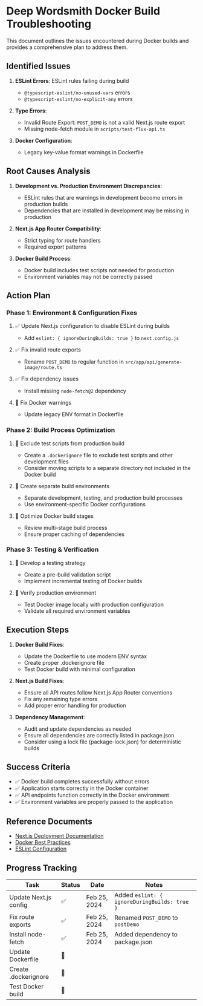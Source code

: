 # Deep Wordsmith Docker Build Troubleshooting

This document outlines the issues encountered during Docker builds and provides a comprehensive plan to address them.

## Identified Issues

1. **ESLint Errors**: ESLint rules failing during build
   - `@typescript-eslint/no-unused-vars` errors
   - `@typescript-eslint/no-explicit-any` errors

2. **Type Errors**:
   - Invalid Route Export: `POST_DEMO` is not a valid Next.js route export
   - Missing node-fetch module in `scripts/test-flux-api.ts`

3. **Docker Configuration**:
   - Legacy key-value format warnings in Dockerfile

## Root Causes Analysis

1. **Development vs. Production Environment Discrepancies**:
   - ESLint rules that are warnings in development become errors in production builds
   - Dependencies that are installed in development may be missing in production

2. **Next.js App Router Compatibility**:
   - Strict typing for route handlers
   - Required export patterns

3. **Docker Build Process**:
   - Docker build includes test scripts not needed for production
   - Environment variables may not be correctly passed

## Action Plan

### Phase 1: Environment & Configuration Fixes

1. ✅ Update Next.js configuration to disable ESLint during builds
   - Add `eslint: { ignoreDuringBuilds: true }` to `next.config.js`

2. ✅ Fix invalid route exports
   - Rename `POST_DEMO` to regular function in `src/app/api/generate-image/route.ts`

3. ✅ Fix dependency issues
   - Install missing `node-fetch@2` dependency

4. 🔲 Fix Docker warnings
   - Update legacy ENV format in Dockerfile

### Phase 2: Build Process Optimization

1. 🔲 Exclude test scripts from production build
   - Create a `.dockerignore` file to exclude test scripts and other development files
   - Consider moving scripts to a separate directory not included in the Docker build

2. 🔲 Create separate build environments
   - Separate development, testing, and production build processes
   - Use environment-specific Docker configurations

3. 🔲 Optimize Docker build stages
   - Review multi-stage build process
   - Ensure proper caching of dependencies

### Phase 3: Testing & Verification

1. 🔲 Develop a testing strategy
   - Create a pre-build validation script
   - Implement incremental testing of Docker builds

2. 🔲 Verify production environment
   - Test Docker image locally with production configuration
   - Validate all required environment variables

## Execution Steps

1. **Docker Build Fixes**:
   - Update the Dockerfile to use modern ENV syntax
   - Create proper .dockerignore file
   - Test Docker build with minimal configuration

2. **Next.js Build Fixes**:
   - Ensure all API routes follow Next.js App Router conventions
   - Fix any remaining type errors
   - Add proper error handling for production

3. **Dependency Management**:
   - Audit and update dependencies as needed
   - Ensure all dependencies are correctly listed in package.json
   - Consider using a lock file (package-lock.json) for deterministic builds

## Success Criteria

- ✅ Docker build completes successfully without errors
- ✅ Application starts correctly in the Docker container
- ✅ API endpoints function correctly in the Docker environment
- ✅ Environment variables are properly passed to the application

## Reference Documents

- [Next.js Deployment Documentation](https://nextjs.org/docs/deployment)
- [Docker Best Practices](https://docs.docker.com/develop/develop-images/dockerfile_best-practices/)
- [ESLint Configuration](https://eslint.org/docs/user-guide/configuring/)

## Progress Tracking

| Task | Status | Date | Notes |
|------|--------|------|-------|
| Update Next.js config | ✅ | Feb 25, 2024 | Added `eslint: { ignoreDuringBuilds: true }` |
| Fix route exports | ✅ | Feb 25, 2024 | Renamed `POST_DEMO` to `postDemo` |
| Install node-fetch | ✅ | Feb 25, 2024 | Added dependency to package.json |
| Update Dockerfile | 🔲 | | |
| Create .dockerignore | 🔲 | | |
| Test Docker build | 🔲 | | |